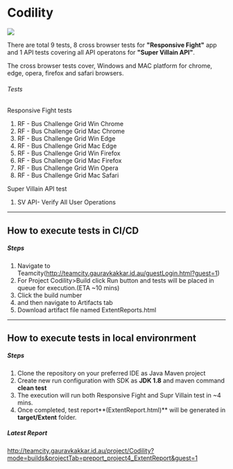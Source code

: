 # Codility
<a href="http://teamcity.gauravkakkar.id.au/viewType.html?buildTypeId=Codility_Build&guest=1">  
<img src="http://teamcity.gauravkakkar.id.au/app/rest/builds/buildType:(id:Codility_Build)/statusIcon"/>  
</a>  

There are total 9 tests, 8 cross browser tests for **"Responsive Fight"** app and 1 API tests covering all API operatons for **"Super Villain API"**.

The cross browser tests cover, Windows and MAC platform for chrome, edge, opera, firefox and safari browsers.


###### Tests
Responsive Fight tests

1. RF - Bus Challenge Grid Win Chrome
2. RF - Bus Challenge Grid Mac Chrome
3. RF - Bus Challenge Grid Win Edge
4. RF - Bus Challenge Grid Mac Edge
5. RF - Bus Challenge Grid Win Firefox
6. RF - Bus Challenge Grid Mac Firefox
7. RF - Bus Challenge Grid Win Opera
8. RF - Bus Challenge Grid Mac Safari

Super Villain API test

1. SV API- Verify All User Operations


  
------------  
## How to execute tests in CI/CD

##### Steps
1. Navigate to Teamcity(http://teamcity.gauravkakkar.id.au/guestLogin.html?guest=1)
2. For Project Codility>Build click Run button and tests will be placed in queue for execution.(ETA ~10 mins)
3. Click the build number
4. and then navigate to Artifacts tab
5. Download artifact file named ExtentReports.html

------------  
## How to execute tests in local environrment

##### Steps
1. Clone the repository on your preferred IDE as Java Maven project
2. Create new run configuration with SDK as **JDK 1.8** and maven command **clean test**
3. The execution will run both Responsive Fight and Supr Villain test in ~4 mins.
4. Once completed,  test report**(ExtentReport.html)** will be generated in **target/Extent** folder.

##### Latest Report

http://teamcity.gauravkakkar.id.au/project/Codility?mode=builds&projectTab=preport_project4_ExtentReport&guest=1
